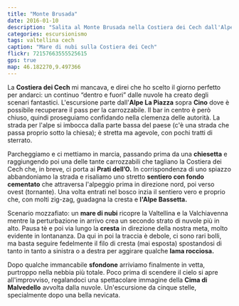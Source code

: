 ```yaml
---
title: "Monte Brusada"
date: 2016-01-10
description: "Salita al Monte Brusada nella Costiera dei Cech dall'Alpe La Piazza per i Prati dell’O"
categories: escursionismo
tags: valtellina cech  
caption: "Mare di nubi sulla Costiera dei Cech"
flickr: 72157663555525615
gps: true
map: 46.182270,9.497366
---
```


La **Costiera dei Cech** mi mancava, e direi che ho scelto il giorno perfetto per andarci: un continuo “dentro e fuori” dalle nuvole ha creato degli scenari fantastici. L'escursione parte dall'**Alpe La Piazza** sopra **Cino** dove è possibile recuperare il pass per la carrozzabile. Il bar in centro è però chiuso, quindi proseguiamo confidando nella clemenza delle autorità. La strada per l'alpe si imbocca dalla parte bassa del paese (c'è una strada che passa proprio sotto la chiesa); è stretta ma agevole, con pochi tratti di sterrato.

Parcheggiamo e ci mettiamo in marcia, passando prima da una **chiesetta** e raggiungendo poi una delle tante carrozzabili che tagliano la Costiera dei Cech che, in breve, ci porta ai **Prati dell’O.** In corrispondenza di uno spiazzo abbandoniamo la strada e risaliamo uno stretto **sentiero con fondo cementato** che attraversa l'alpeggio prima in direzione nord, poi verso ovest (tornante). Una volta entrati nel bosco inzia il sentiero vero e proprio che, con molti zig-zag, guadagna la cresta e **l'Alpe Bassetta.**

Scenario mozzafiato: un **mare di nubi** ricopre la Valtellina e la Valchiavenna mentre la perturbazione in arrivo crea un secondo strato di nuvole più in alto. Pausa tè e poi via lungo la **cresta** in direzione della nostra meta, molto evidente in lontananza. Da qui in poi la traccia è debole, ci sono rari bolli, ma basta seguire fedelmente il filo di cresta (mai esposta) spostandosi di tanto in tanto a sinistra o a destra per aggirare qualche **lama rocciosa.**

Dopo qualche immancabile **sfondone** arriviamo finalmente in vetta, purtroppo nella nebbia più totale. Poco prima di scendere il cielo si apre all'improvviso, regalandoci una spettacolare immagine della **Cima di Malvedello** avvolta dalla nuvole. Un'escursione da cinque stelle, specialmente dopo una bella nevicata.